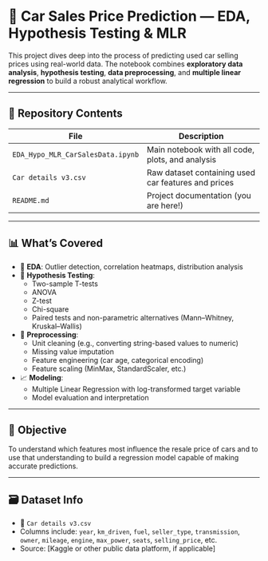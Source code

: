 # 🚗 Car Sales Price Prediction — EDA, Hypothesis Testing & MLR

This project dives deep into the process of predicting used car selling prices using real-world data. The notebook combines **exploratory data analysis**, **hypothesis testing**, **data preprocessing**, and **multiple linear regression** to build a robust analytical workflow.

---

## 📁 Repository Contents

| File                          | Description                                                  |
|-------------------------------|--------------------------------------------------------------|
| `EDA_Hypo_MLR_CarSalesData.ipynb` | Main notebook with all code, plots, and analysis           |
| `Car details v3.csv`          | Raw dataset containing used car features and prices          |
| `README.md`                   | Project documentation (you are here!)                        |

---

## 📊 What’s Covered

- 📌 **EDA**: Outlier detection, correlation heatmaps, distribution analysis  
- 🧪 **Hypothesis Testing**:
  - Two-sample T-tests
  - ANOVA
  - Z-test
  - Chi-square
  - Paired tests and non-parametric alternatives (Mann–Whitney, Kruskal–Wallis)
- 🔧 **Preprocessing**:
  - Unit cleaning (e.g., converting string-based values to numeric)
  - Missing value imputation
  - Feature engineering (car age, categorical encoding)
  - Feature scaling (MinMax, StandardScaler, etc.)
- 📈 **Modeling**:
  - Multiple Linear Regression with log-transformed target variable
  - Model evaluation and interpretation

---

## 🧠 Objective

To understand which features most influence the resale price of cars and to use that understanding to build a regression model capable of making accurate predictions.

---

## 🗃️ Dataset Info

- 📄 `Car details v3.csv`
- Columns include: `year`, `km_driven`, `fuel`, `seller_type`, `transmission`, `owner`, `mileage`, `engine`, `max_power`, `seats`, `selling_price`, etc.
- Source: [Kaggle or other public data platform, if applicable]

